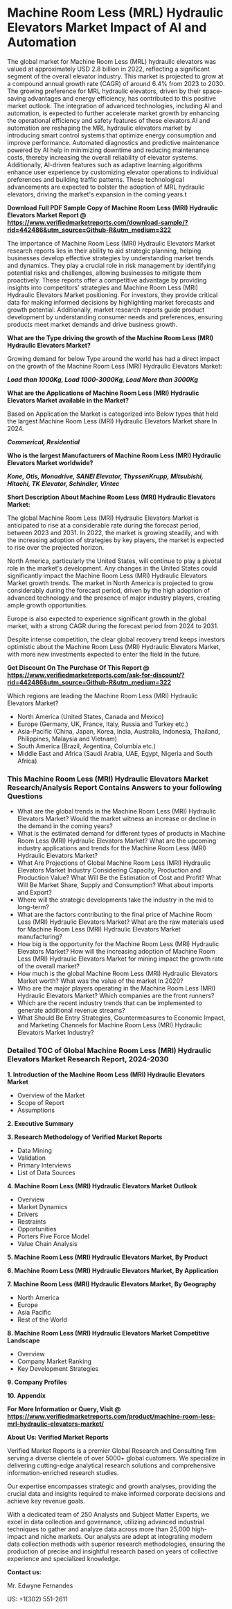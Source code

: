 <meta name="title" content="Global Machine Room Less (MRL) Hydraulic Elevators Market Impact of AI and Automation"><meta name="description" content="The global market for Machine Room Less (MRL) hydraulic elevators was valued at approximately USD 2.8 billion in 2022, reflecting a significant segment of the overall ele"><meta name="title" content="Machine Room Less (MRL) Hydraulic Elevators Market Size, Share, Scope, Trends, Growth, Opportunities, Analysis, Forecast"><h1>Machine Room Less (MRL) Hydraulic Elevators Market Impact of AI and Automation</h1>The global market for Machine Room Less (MRL) hydraulic elevators was valued at approximately USD 2.8 billion in 2022, reflecting a significant segment of the overall elevator industry. This market is projected to grow at a compound annual growth rate (CAGR) of around 6.4% from 2023 to 2030. The growing preference for MRL hydraulic elevators, driven by their space-saving advantages and energy efficiency, has contributed to this positive market outlook. The integration of advanced technologies, including AI and automation, is expected to further accelerate market growth by enhancing the operational efficiency and safety features of these elevators.AI and automation are reshaping the MRL hydraulic elevators market by introducing smart control systems that optimize energy consumption and improve performance. Automated diagnostics and predictive maintenance powered by AI help in minimizing downtime and reducing maintenance costs, thereby increasing the overall reliability of elevator systems. Additionally, AI-driven features such as adaptive learning algorithms enhance user experience by customizing elevator operations to individual preferences and building traffic patterns. These technological advancements are expected to bolster the adoption of MRL hydraulic elevators, driving the market's expansion in the coming years.t</p><p id="" class=""><strong>Download Full PDF Sample Copy of Machine Room Less (MRl) Hydraulic Elevators Market Report @ <a href="https://www.verifiedmarketreports.com/download-sample/?rid=442486&utm_source=Github-R&utm_medium=322" target="_blank">https://www.verifiedmarketreports.com/download-sample/?rid=442486&utm_source=Github-R&utm_medium=322</a></strong></p><p>The importance of&nbsp;Machine Room Less (MRl) Hydraulic Elevators Market research reports lies in their ability to aid strategic planning, helping businesses develop effective strategies by understanding market trends and dynamics. They play a crucial role in risk management by identifying potential risks and challenges, allowing businesses to mitigate them proactively. These reports offer a competitive advantage by providing insights into competitors' strategies and Machine Room Less (MRl) Hydraulic Elevators Market positioning. For investors, they provide critical data for making informed decisions by highlighting market forecasts and growth potential. Additionally, market research reports guide product development by understanding consumer needs and preferences, ensuring products meet market demands and drive business growth.</p><p><strong>What are the&nbsp;Type driving the growth of the Machine Room Less (MRl) Hydraulic Elevators Market?</strong></p><p id="" class="">Growing demand for below Type around the world has had a direct impact on the growth of the Machine Room Less (MRl) Hydraulic Elevators Market:</p><em><strong>Load than 1000Kg, Load 1000-3000Kg, Load More than 3000Kg</strong></em></p><strong>What are the&nbsp;Applications&nbsp;of Machine Room Less (MRl) Hydraulic Elevators Market available in the Market?</strong></p><p id="" class="">Based on Application the Market is categorized into Below types that held the largest Machine Room Less (MRl) Hydraulic Elevators Market share In 2024.</p><em><strong>Commerical, Residential</strong></em></p><strong>Who is the largest Manufacturers of Machine Room Less (MRl) Hydraulic Elevators Market worldwide?</strong></p><p><em><strong>Kone, Otis, Monadrive, SANEI Elevator, ThyssenKrupp, Mitsubishi, Hitachi, TK Elevator, Schindler, Vintec</strong></em></p><p id="" class=""><strong>Short Description About Machine Room Less (MRl) Hydraulic Elevators Market:</strong></p><p>The global Machine Room Less (MRl) Hydraulic Elevators Market is anticipated to rise at a considerable rate during the forecast period, between 2023 and 2031. In 2022, the market is growing steadily, and with the increasing adoption of strategies by key players, the market is expected to rise over the projected horizon.</p><p>North America, particularly the United States, will continue to play a pivotal role in the market's development. Any changes in the United States could significantly impact the Machine Room Less (MRl) Hydraulic Elevators Market growth trends. The market in North America is projected to grow considerably during the forecast period, driven by the high adoption of advanced technology and the presence of major industry players, creating ample growth opportunities.</p><p>Europe is also expected to experience significant growth in the global market, with a strong CAGR during the forecast period from 2024 to 2031.</p><p>Despite intense competition, the clear global recovery trend keeps investors optimistic about the Machine Room Less (MRl) Hydraulic Elevators Market, with more new investments expected to enter the field in the future.</p><p id="" class=""><strong>Get Discount On The Purchase Of This Report @ <a href="https://www.verifiedmarketreports.com/ask-for-discount/?rid=442486&utm_source=Github-R&utm_medium=322" target="_blank">https://www.verifiedmarketreports.com/ask-for-discount/?rid=442486&utm_source=Github-R&utm_medium=322</a></strong></p>Which regions are leading the Machine Room Less (MRl) Hydraulic Elevators Market?</p><ul><li>North America (United States, Canada and Mexico)</li><li>Europe (Germany, UK, France, Italy, Russia and Turkey etc.)</li><li>Asia-Pacific (China, Japan, Korea, India, Australia, Indonesia, Thailand, Philippines, Malaysia and Vietnam)</li><li>South America (Brazil, Argentina, Columbia etc.)</li><li>Middle East and Africa (Saudi Arabia, UAE, Egypt, Nigeria and South Africa)</li></ul><h3 id="" class="">This Machine Room Less (MRl) Hydraulic Elevators Market Research/Analysis Report Contains Answers to your following Questions</h3><ul><li>What are the global trends in the Machine Room Less (MRl) Hydraulic Elevators Market? Would the market witness an increase or decline in the demand in the coming years?</li><li>What is the estimated demand for different types of products in Machine Room Less (MRl) Hydraulic Elevators Market? What are the upcoming industry applications and trends for the Machine Room Less (MRl) Hydraulic Elevators Market?</li><li>What Are Projections of Global Machine Room Less (MRl) Hydraulic Elevators Market Industry Considering Capacity, Production and Production Value? What Will Be the Estimation of Cost and Profit? What Will Be Market Share, Supply and Consumption? What about imports and Export?</li><li>Where will the strategic developments take the industry in the mid to long-term?</li><li>What are the factors contributing to the final price of Machine Room Less (MRl) Hydraulic Elevators Market? What are the raw materials used for Machine Room Less (MRl) Hydraulic Elevators Market manufacturing?</li><li>How big is the opportunity for the Machine Room Less (MRl) Hydraulic Elevators Market? How will the increasing adoption of Machine Room Less (MRl) Hydraulic Elevators Market for mining impact the growth rate of the overall market?</li><li>How much is the global Machine Room Less (MRl) Hydraulic Elevators Market worth? What was the value of the market In 2020?</li><li>Who are the major players operating in the Machine Room Less (MRl) Hydraulic Elevators Market? Which companies are the front runners?</li><li>Which are the recent industry trends that can be implemented to generate additional revenue streams?</li><li>What Should Be Entry Strategies, Countermeasures to Economic Impact, and Marketing Channels for Machine Room Less (MRl) Hydraulic Elevators Market Industry?</li></ul><h3 id="" class="">Detailed TOC of Global Machine Room Less (MRl) Hydraulic Elevators Market Research Report, 2024-2030</h3><p id="" class=""><strong>1. Introduction of the Machine Room Less (MRl) Hydraulic Elevators Market</strong></p><ul><li>Overview of the Market</li><li>Scope of Report</li><li>Assumptions</li></ul><p id="" class=""><strong>2. Executive Summary</strong></p><p id="" class=""><strong>3. Research Methodology of Verified Market Reports</strong></p><ul><li>Data Mining</li><li>Validation</li><li>Primary Interviews</li><li>List of Data Sources</li></ul><p id="" class=""><strong>4. Machine Room Less (MRl) Hydraulic Elevators Market Outlook</strong></p><ul><li>Overview</li><li>Market Dynamics</li><li>Drivers</li><li>Restraints</li><li>Opportunities</li><li>Porters Five Force Model</li><li>Value Chain Analysis</li></ul><p id="" class=""><strong>5. Machine Room Less (MRl) Hydraulic Elevators Market, By Product</strong></p><p id="" class=""><strong>6. Machine Room Less (MRl) Hydraulic Elevators Market, By Application</strong></p><p id="" class=""><strong>7. Machine Room Less (MRl) Hydraulic Elevators Market, By Geography</strong></p><ul><li>North America</li><li>Europe</li><li>Asia Pacific</li><li>Rest of the World</li></ul><p id="" class=""><strong>8. Machine Room Less (MRl) Hydraulic Elevators Market Competitive Landscape</strong></p><ul><li>Overview</li><li>Company Market Ranking</li><li>Key Development Strategies</li></ul><p id="" class=""><strong>9. Company Profiles</strong></p><p id="" class=""><strong>10. Appendix</strong></p><p id="" class=""><strong>For More Information or Query, Visit @ <a href="https://www.verifiedmarketreports.com/product/machine-room-less-mrl-hydraulic-elevators-market/" target="_blank">https://www.verifiedmarketreports.com/product/machine-room-less-mrl-hydraulic-elevators-market/</a></strong></p><p id="" class=""><strong>About Us: Verified Market Reports</strong></p><p id="" class="">Verified Market Reports is a premier Global Research and Consulting firm serving a diverse clientele of over 5000+ global customers. We specialize in delivering cutting-edge analytical research solutions and comprehensive information-enriched research studies.</p><p id="" class="">Our expertise encompasses strategic and growth analyses, providing the crucial data and insights required to make informed corporate decisions and achieve key revenue goals.</p><p id="" class="">With a dedicated team of 250 Analysts and Subject Matter Experts, we excel in data collection and governance, utilizing advanced industrial techniques to gather and analyze data across more than 25,000 high-impact and niche markets. Our analysts are adept at integrating modern data collection methods with superior research methodologies, ensuring the production of precise and insightful research based on years of collective experience and specialized knowledge.</p><p id="" class=""><strong>Contact us:</strong></p><p id="" class="">Mr. Edwyne Fernandes</p><p id="" class="">US: +1(302) 551-2611</p>